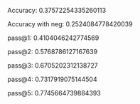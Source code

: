 Accuracy: 0.37572254335260113

Accuracy with neg: 0.2524084778420039

pass@1: 0.4104046242774569

pass@2: 0.5768786127167639

pass@3: 0.6705202312138727

pass@4: 0.7317919075144504

pass@5: 0.7745664739884393
